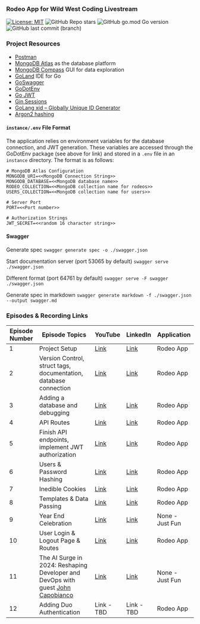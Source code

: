 ### Rodeo App for Wild West Coding Livestream


[![License: MIT](https://img.shields.io/badge/License-MIT-yellow.svg)](https://opensource.org/licenses/MIT)
![GitHub Repo stars](https://img.shields.io/github/stars/kenwalger/Wild-West-Coding-RodeoApp)
![GitHub go.mod Go version](https://img.shields.io/github/go-mod/go-version/kenwalger/Wild-West-Coding-RodeoApp)
![GitHub last commit (branch)](https://img.shields.io/github/last-commit/kenwalger/Wild-West-Coding-RodeoApp/main)

### Project Resources

+ [Postman](https://www.postman.com)
+ [MongoDB Atlas](https://www.mongodb.com/atlas/database) as the database platform
+ [MongoDB Compass](https://www.mongodb.com/products/compass) GUI for data exploration
+ [GoLand](https://www.jetbrains.com/go) IDE for Go
+ [GoSwagger](https://goswagger.io)
+ [GoDotEnv](https://github.com/joho/godotenv)
+ [Go JWT](https://github.com/golang-jwt/jwt)
+ [Gin Sessions]( https://github.com/gin-contrib/sessions)
+ [GoLang xid – Globally Unique ID Generator]( https://pkg.go.dev/github.com/rs/xid)
+ [Argon2 hashing](https://pkg.go.dev/golang.org/x/crypto/argon2)


#### `instance/.env` File Format
The application relies on environment variables for the database connection,
and JWT generation. These variables are accessed through the GoDotEnv package
(see above for link) and stored in a `.env` file in an `instance` directory.
The format is as follows:

```text
# MongoDB Atlas Configuration
MONGODB_URI=<<MongoDB Connection String>>
MONGODB_DATABASE=<<MongoDB database name>>
RODEO_COLLECTION=<<MongoDB collection name for rodeos>>
USERS_COLLECTION=<<MongoDB collection name for users>>

# Server Port
PORT=<<Port number>>

# Authorization Strings
JWT_SECRET=<<random 16 character string>> 
```

#### Swagger
Generate spec
`swagger generate spec -o ./swagger.json`

Start documentation server (port 53065 by default)
`swagger serve ./swagger.json`

Different format (port 64761 by default)
`swagger serve -F swagger ./swagger.json`

Generate spec in markdown
`swagger generate markdown -f ./swagger.json --output swagger.md`

### Episodes & Recording Links

| Episode Number | Episode Topics                                                                                                                           | YouTube                                                                                                     | LinkedIn | Application      |
|----------------|------------------------------------------------------------------------------------------------------------------------------------------|-------------------------------------------------------------------------------------------------------------|----------|------------------|
| 1              | Project Setup                                                                                                                            | [Link](https://www.youtube.com/watch?v=_BFUo-nQ3dE&list=PL2k86RlAekM-15R1CeiACQDQ6imxFToIF&index=2)         | [Link](https://www.linkedin.com/events/wildwestcoding7092169384751763456/comments/) | Rodeo App        |
| 2              | Version Control, struct tags, documentation, database connection                                                                         | [Link](https://www.youtube.com/watch?v=jtVn8ObZbUo&list=PL2k86RlAekM-15R1CeiACQDQ6imxFToIF&index=1&t=1745s) | [Link](https://www.linkedin.com/events/parsing-integrations7092232101378338816/comments/) | Rodeo App        |
| 3              | Adding a database and debugging                                                                                                          | [Link](https://www.youtube.com/watch?v=9bCvgMmJ97s)                                                         | [Link](https://www.linkedin.com/events/wwc3-databasestoapisecurity7092272450637332481/comments/) | Rodeo App        |
| 4              | API Routes                                                                                                                               | [Link](https://www.youtube.com/watch?v=nsYZB5jamMw)                                                         | [Link](https://www.linkedin.com/events/wwc4-apiroutesanddocumentation7105588023962058752/comments/) | Rodeo App        |
| 5              | Finish API endpoints, implement JWT authorization                                                                                        | [Link](https://www.youtube.com/watch?v=oYqZSAlTPs4&list=PL2k86RlAekM-15R1CeiACQDQ6imxFToIF&index=2)         | [Link](https://www.linkedin.com/events/securingtheapi7112464363583676418/comments/) | Rodeo App        |
| 6              | Users & Password Hashing                                                                                                                 | [Link](https://www.youtube.com/watch?v=G5AMUFErcgw&list=PL2k86RlAekM-15R1CeiACQDQ6imxFToIF&index=7)         | [Link](https://www.linkedin.com/events/users-passwordhashing7120080186661900288/comments/) | Rodeo App        |
| 7              | Inedible Cookies                                                                                                                         | [Link](https://www.youtube.com/watch?v=anqXlL4EkVc&list=PL2k86RlAekM-15R1CeiACQDQ6imxFToIF&index=1&t=1s)    | [Link](https://www.linkedin.com/events/inediblecookies7122360676488019969/comments/) | Rodeo App        |
| 8              | Templates & Data Passing                                                                                                                 | [Link](https://www.youtube.com/watch?v=8lnss4xnpwY&list=PL2k86RlAekM-15R1CeiACQDQ6imxFToIF&index=11)        | [Link](https://www.linkedin.com/events/7137830678917746688/comments/) | Rodeo App        |
| 9              | Year End Celebration                                                                                                                     | [Link](https://www.youtube.com/watch?v=C3hkqD1kmb8&t=1s)                                                    | [Link](https://www.linkedin.com/events/yearendcelebration-wwc20237139034900170493952/comments/) | None - Just Fun  |
| 10             | User Login & Logout Page & Routes                                                                                                        | [Link](https://www.youtube.com/watch?v=guGxaRcozvM&list=PL2k86RlAekM-15R1CeiACQDQ6imxFToIF)                 | [Link](https://www.linkedin.com/events/7153155292778647554/comments/) | Rodeo App        |
| 11             | The AI Surge in 2024: Reshaping Developer and DevOps with guest [John Capobianco](https://www.linkedin.com/in/john-capobianco-644a1515/) | [Link](https://www.youtube.com/watch?v=iaV6KDNQXEc)                                                         | [Link](https://www.linkedin.com/events/theaisurgein2024-reshapingdevel7150243689200537601/comments/) | None - Just Fun  |
| 12             | Adding Duo Authentication | Link - TBD                                                                                                  | Link - TBD | Rodeo App |
